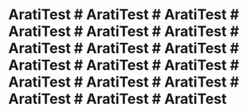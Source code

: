 # AratiTest # AratiTest # AratiTest # AratiTest # AratiTest # AratiTest # AratiTest # AratiTest # AratiTest # AratiTest # AratiTest # AratiTest # AratiTest # AratiTest # AratiTest # AratiTest # AratiTest # AratiTest 
